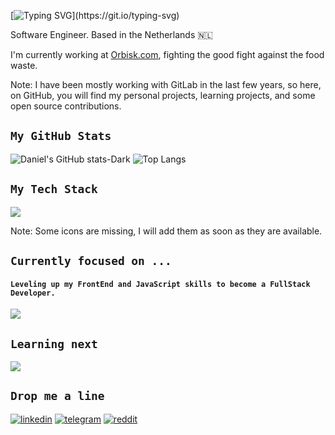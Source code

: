 [![Typing SVG](https://readme-typing-svg.herokuapp.com?color=258F76&lines=Hello,+I+am+Daniel;Bonjour,+je+m'appele+Daniel;Tere,+ma+olen+Daniel;Tjena,+jag+är+Daniel;Привет,+ну+как+там+с+деньгами?;)](https://git.io/typing-svg)

Software Engineer. Based in the Netherlands 🇳🇱

I'm currently working at [Orbisk.com](https://www.orbisk.com/), fighting the good fight against the food waste.

Note: I have been mostly working with GitLab in the last few years, so here, on GitHub, you will find my personal projects, learning projects, and some open source contributions.

## `My GitHub Stats`
![Daniel's GitHub stats-Dark](https://github-readme-stats.vercel.app/api?username=daniel-orlov&show_icons=true&theme=gotham&count_private=true#gh-dark-mode-only)
![Top Langs](https://github-readme-stats.vercel.app/api/top-langs/?username=daniel-orlov&layout=compact&theme=gotham&langs_count=8#gh-dark-mode-only)

## `My Tech Stack`
![](https://skillicons.dev/icons?i=go,py,django,bash,postgres,firebase,mongo,redis,kafka,gcp,aws,azure,docker,kubernetes,git,github,gitlab,grafana,prometheus,sentry,postman,ae,au,pr&theme=dark&perline=12)

Note: Some icons are missing, I will add them as soon as they are available.

[//]: # (Need to add the following icons as soon as the issues are closed for them: ClickHouse, terraform, PyCharm, Goland, gRPC, protobuf, helm, kibana, macOS)

## `Currently focused on ...`
#### `Leveling up my FrontEnd and JavaScript skills to become a FullStack Developer.`
![](https://skillicons.dev/icons?i=html,css,bootstrap,js,jquery,react,nodejs,express&theme=dark&perline=12)

## `Learning next`
![](https://skillicons.dev/icons?i=typescript,svelte,solidity&theme=dark&perline=9)

## `Drop me a line`
[![linkedin](https://img.shields.io/badge/LinkedIn-0077B5?style=for-the-badge&logo=linkedin&logoColor=white)](https://www.linkedin.com/in/daniel-orlov/)
[![telegram](https://img.shields.io/badge/Telegram-2CA5E0?style=for-the-badge&logo=telegram&logoColor=white)](https://t.me/danielorlov)
[![reddit](https://img.shields.io/badge/Reddit-FF4500?style=for-the-badge&logo=reddit&logoColor=white)](https://www.reddit.com/user/1llm1nt1)
